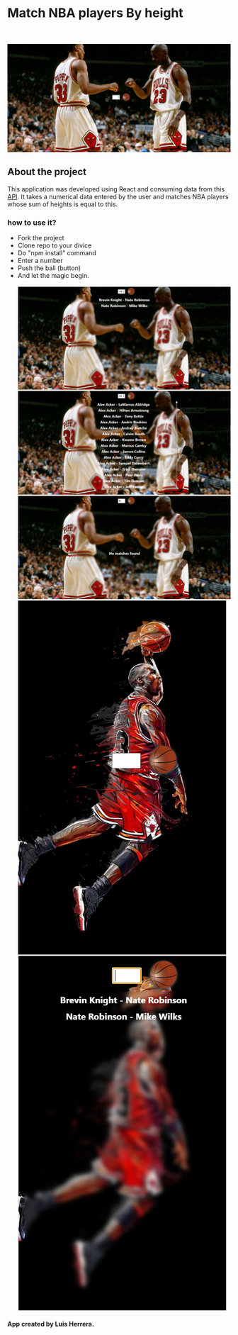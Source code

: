 # Match NBA players By height 
<br> </br>
![evidence1](https://github.com/Lmanti/nbaplayerheights/blob/master/src/img/evidence1.png?raw=true)


## About the project

This application was developed using React and consuming data from this [API](https://mach-eight.uc.r.appspot.com). It takes a numerical data entered by the user and matches
NBA players whose sum of heights is equal to this.

### how to use it?

- Fork the project
- Clone repo to your divice
- Do "npm install" command
- Enter a number
- Push the ball (button)
- And let the magic begin.
<br> </br>
![evidence2](https://github.com/Lmanti/nbaplayerheights/blob/master/src/img/evidence2.png?raw=true)
![evidence3](https://github.com/Lmanti/nbaplayerheights/blob/master/src/img/evidence3.png?raw=true)
![evidence4](https://github.com/Lmanti/nbaplayerheights/blob/master/src/img/evidence4.png?raw=true)
![evidence5](https://github.com/Lmanti/nbaplayerheights/blob/master/src/img/evidence5.png?raw=true)
![evidence6](https://github.com/Lmanti/nbaplayerheights/blob/master/src/img/evidence6.png?raw=true)


#### App created by Luis Herrera.